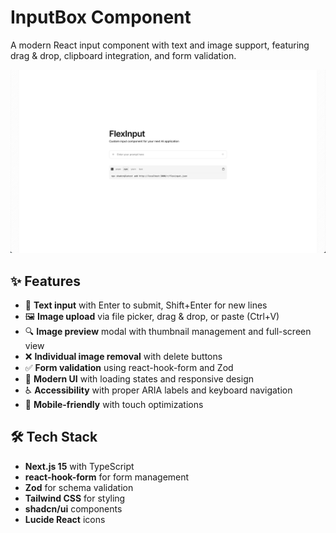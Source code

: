 # InputBox Component

A modern React input component with text and image support, featuring drag & drop, clipboard integration, and form validation.

![InputBox Demo](/public/og.png)

## ✨ Features

- 📝 **Text input** with Enter to submit, Shift+Enter for new lines
- 🖼️ **Image upload** via file picker, drag & drop, or paste (Ctrl+V)
- 🔍 **Image preview** modal with thumbnail management and full-screen view
- ❌ **Individual image removal** with delete buttons
- ✅ **Form validation** using react-hook-form and Zod
- 🎨 **Modern UI** with loading states and responsive design
- ♿ **Accessibility** with proper ARIA labels and keyboard navigation
- 📱 **Mobile-friendly** with touch optimizations

## 🛠️ Tech Stack

- **Next.js 15** with TypeScript
- **react-hook-form** for form management
- **Zod** for schema validation
- **Tailwind CSS** for styling
- **shadcn/ui** components
- **Lucide React** icons